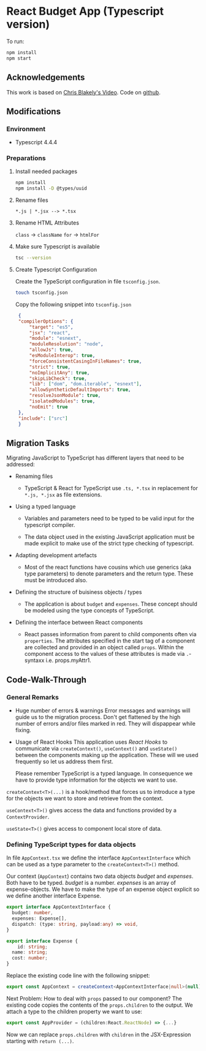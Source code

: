 # React Budget App (Typescript version)

To run:

```sh
npm install 
npm start 
```

## Acknowledgements

This work is based on [Chris Blakely's Video](https://www.youtube.com/watch?v=aeYxBd1it7I).
Code on [github](https://www.youtube.com/redirect?event=video_description&redir_token=QUFFLUhqa2F6WnhjOHpNRkQtczVRakhVVVIyTy1KUU4xd3xBQ3Jtc0ttd3lkaWYzTF9qX2JtcmVWQzJBTWZLbDQyN1JGYkg1LWYtcjFqTWtYa2YxM1JhYWp1UWkyN0ZDRkxURXR4b1NVLTM5T3lKRTljVU1hRkkyRDVBWDU5c085ODVOeGNXUE9ZWWdmeFd1SV9aa2dFbzJZNA&q=https%3A%2F%2Fgithub.com%2Fchrisblakely01%2Freact-budget-app).

## Modifications

### Environment

* Typescript 4.4.4

### Preparations

1. Install needed packages

   ```sh
   npm install
   npm install -D @types/uuid
   ```

1. Rename files

   `*.js | *.jsx --> *.tsx`

1. Rename HTML Attributes

   `class` -> `className`
   `for` -> `htmlFor`

1. Make sure Typescript is available

   ```sh
   tsc --version
   ```

1. Create Typescript Configuration

   Create the TypeScript configuration in file `tsconfig.json`.

   ```sh
   touch tsconfig.json
   ```

   Copy the following snippet into `tsconfig.json`

   ```json
    {
    "compilerOptions": {
        "target": "es5",
        "jsx": "react",
        "module": "esnext",
        "moduleResolution": "node",
        "allowJs": true,
        "esModuleInterop": true,
        "forceConsistentCasingInFileNames": true,
        "strict": true,
        "noImplicitAny": true,
        "skipLibCheck": true,
        "lib": ["dom", "dom.iterable", "esnext"],
        "allowSyntheticDefaultImports": true,
        "resolveJsonModule": true,
        "isolatedModules": true,
        "noEmit": true
    },
    "include": ["src"]
    }

## Migration Tasks

Migrating JavaScript to TypeScript has different layers that need to be addressed:

* Renaming files
  * TypeScript & React for TypeScript use `.ts, *.tsx` in replacement for `*.js, *.jsx` as file extensions.

* Using a typed language
  * Variables and parameters need to be typed to be valid input for the typescript compiler.

  * The data object used in the existing JavaScript application must be made explicit to make use of the strict type checking of typescript.

* Adapting development artefacts
  * Most of the react functions have cousins which use generics (aka type parameters) to denote parameters and the return type. These must be introduced also.

* Defining the structure of buisiness objects / types
  * The application is about `budget` and `expenses`. These concept should be modeled using the type concepts of TypeScript.
  
* Defining the interface between React components
  * React passes information from parent to child components often via `properties`. The attributes specified in the start tag of a component are collected and provided in an object called `props`. Within the component access to the values of these attributes is made via `.`-syntaxx i.e. props.myAttr1.

## Code-Walk-Through

### General Remarks
* Huge number of errors & warnings
  Error messages and warnings will guide us to the migration process.
  Don't get flattened by the high number of errors and/or files marked in red.
  They will dispappear while fixing.

* Usage of React Hooks
  This application uses *React Hooks* to communicate via `createContext()`, `useContext()` and `useState()` between the components making up the application.
  These will we used frequently so let us address them first.

  Please remember TypeScript is a typed language. In consequence we have to provide type information for the objects we want to use.

`createContext<T>(...)`
 is a hook/method that forces us to introduce a type for the objects we want to store and retrieve from the context.

`useContext<T>()` gives access the data and functions provided by a `ContextProvider`.

`useState<T>()` gives access to component local store of data.

### Defining TypeScript types for data objects

In file `AppContext.tsx` 
we define the interface `AppContextInterface` which can be used as a type parameter to the `createContext<T>()` method.

Our context (`AppContext`) contains two data objects *budget* and *expenses*. Both have to be typed.
*budget* is a number. *expenses* is an array of expense-objects.
We have to make the type of an expense object explicit so we define another interface Expense.

```typescript
export interface AppContextInterface {
  budget: number,
  expenses: Expense[],
  dispatch: (type: string, payload:any) => void,
}
```

```typescript
export interface Expense {
    id: string;
  name: string;
  cost: number;
}

```

Replace the existing code line with the following snippet:

```typescript
export const AppContext = createContext<AppContextInterface|null>(null);
```

Next Problem: How to deal with `props` passed to our component? The existing code copies the contents of the `props.children` to the output.
We attach a type to the children property we want to use:

```typescript
export const AppProvider = (children:React.ReactNode) => {...}
```

Now we can replace `props.children` with `children` in the JSX-Expression starting with `return (...)`.
